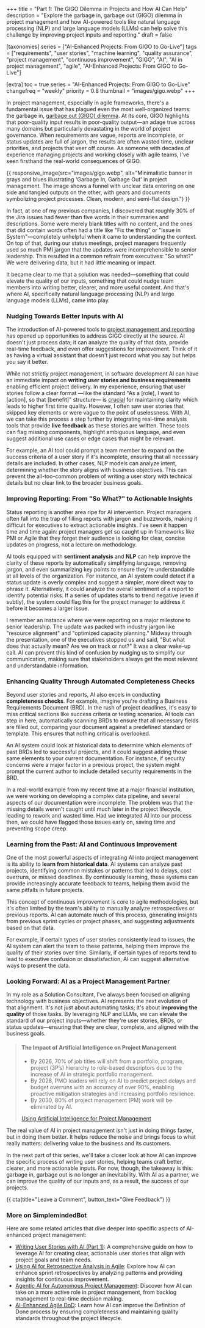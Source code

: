 +++
title = "Part 1: The GIGO Dilemma in Projects and How AI Can Help"
description = "Explore the garbage in, garbage out (GIGO) dilemma in project management and how AI-powered tools like natural language processing (NLP) and large language models (LLMs) can help solve this challenge by improving project inputs and reporting."
draft = false

[taxonomies]
series = ["AI-Enhanced Projects: From GIGO to Go-Live"]
tags = ["requirements", "user stories", "machine learning", "quality assurance", "project management", "continuous improvement", "GIGO", "AI", "AI in project management", "agile", "AI-Enhanced Projects: From GIGO to Go-Live"]

[extra]
toc = true
series = "AI-Enhanced Projects: From GIGO to Go-Live"
changefreq = "weekly"
priority = 0.8
thumbnail = "images/gigo.webp"
+++

In project management, especially in agile frameworks, there's a fundamental issue that has plagued even the most well-organized teams: the garbage in, [garbage out (GIGO) dilemma](https://www.techtarget.com/searchsoftwarequality/definition/garbage-in-garbage-out). At its core, GIGO highlights that poor-quality input results in poor-quality output—an adage true across many domains but particularly devastating in the world of project governance. When requirements are vague, reports are incomplete, or status updates are full of jargon, the results are often wasted time, unclear priorities, and projects that veer off course. As someone with decades of experience managing projects and working closely with agile teams, I've seen firsthand the real-world consequences of GIGO.

<!-- more -->

{{ responsive_image(src="images/gigo.webp", alt="Minimalistic banner in grays and blues illustrating 'Garbage In, Garbage Out' in project management. The image shows a funnel with unclear data entering on one side and tangled outputs on the other, with gears and documents symbolizing project processes. Clean, modern, and semi-flat design.") }}

In fact, at one of my previous companies, I discovered that roughly 30% of the Jira issues had fewer than five words in their summaries and descriptions. Some were merely blank titles with no content, and the ones that did contain words often had a title like "Fix the thing" or "Issue in System"—completely unhelpful when it came to understanding the context. On top of that, during our status meetings, project managers frequently used so much PMI jargon that the updates were incomprehensible to senior leadership. This resulted in a common refrain from executives: "So what?" We were delivering data, but it had little meaning or impact.

It became clear to me that a solution was needed—something that could elevate the quality of our inputs, something that could nudge team members into writing better, clearer, and more useful content. And that's where AI, specifically natural language processing (NLP) and large language models (LLMs), came into play.

### **Nudging Towards Better Inputs with AI**

The introduction of AI-powered tools to [project management and reporting](https://hbr.org/2023/02/how-ai-will-transform-project-management) has opened up opportunities to address GIGO directly at the source. AI doesn't just process data; it can analyze the quality of that data, provide real-time feedback, and even offer suggestions for improvement. Think of it as having a virtual assistant that doesn't just record what you say but helps you say it better.

While not strictly project management, in software development AI can have an immediate impact on **writing user stories and business requirements** enabling efficient project delivery. In my experience, ensuring that user stories follow a clear format —like the standard "As a [role], I want to [action], so that [benefit]" structure— is [crucial](https://canny.io/blog/user-stories/) for maintaining clarity which leads to higher first time quality. However, I often saw user stories that skipped key elements or were vague to the point of uselessness. With AI, we can take this process a step further by integrating real-time analysis tools that provide **live feedback** as these stories are written. These tools can flag missing components, highlight ambiguous language, and even suggest additional use cases or edge cases that might be relevant.

For example, an AI tool could prompt a team member to expand on the success criteria of a user story if it's incomplete, ensuring that all necessary details are included. In other cases, NLP models can analyze intent, determining whether the story aligns with business objectives. This can prevent the all-too-common problem of writing a user story with technical details but no clear link to the broader business goals.

### **Improving Reporting: From "So What?" to Actionable Insights**

Status reporting is another area ripe for AI intervention. Project managers often fall into the trap of filling reports with jargon and buzzwords, making it difficult for executives to extract actionable insights. I've seen it happen time and time again: project managers get so caught up in frameworks like PMI or Agile that they forget their audience is looking for clear, concise updates on progress, not a lecture on methodology.

AI tools equipped with **sentiment analysis** and **NLP** can help improve the clarity of these reports by automatically simplifying language, removing jargon, and even summarizing key points to ensure they're understandable at all levels of the organization. For instance, an AI system could detect if a status update is overly complex and suggest a simpler, more direct way to phrase it. Alternatively, it could analyze the overall sentiment of a report to identify potential risks. If a series of updates starts to trend negative (even if subtly), the system could flag this for the project manager to address it before it becomes a larger issue.

I remember an instance where we were reporting on a major milestone to senior leadership. The update was packed with industry jargon like "resource alignment" and "optimized capacity planning." Midway through the presentation, one of the executives stopped us and said, "But what does that actually mean? Are we on track or not?" It was a clear wake-up call. AI can prevent this kind of confusion by nudging us to simplify our communication, making sure that stakeholders always get the most relevant and understandable information.

### **Enhancing Quality Through Automated Completeness Checks**

Beyond user stories and reports, AI also excels in conducting **completeness checks**. For example, imagine you're drafting a Business Requirements Document (BRD). In the rush of project deadlines, it's easy to miss critical sections like success criteria or testing scenarios. AI tools can step in here, automatically scanning BRDs to ensure that all necessary fields are filled out, comparing your document against a predefined standard or template. This ensures that nothing critical is overlooked.

An AI system could look at historical data to determine which elements of past BRDs led to successful projects, and it could suggest adding those same elements to your current documentation. For instance, if security concerns were a major factor in a previous project, the system might prompt the current author to include detailed security requirements in the BRD.

In a real-world example from my recent time at a major financial institution, we were working on developing a complex data pipeline, and several aspects of our documentation were incomplete. The problem was that the missing details weren't caught until much later in the project lifecycle, leading to rework and wasted time. Had we integrated AI into our process then, we could have flagged those issues early on, saving time and preventing scope creep.

### **Learning from the Past: AI and Continuous Improvement**

One of the most powerful aspects of integrating AI into project management is its ability to **learn from historical data**. AI systems can analyze past projects, identifying common mistakes or patterns that led to delays, cost overruns, or missed deadlines. By continuously learning, these systems can provide increasingly accurate feedback to teams, helping them avoid the same pitfalls in future projects.

This concept of continuous improvement is core to agile methodologies, but it's often limited by the team's ability to manually analyze retrospectives or previous reports. AI can automate much of this process, generating insights from previous sprint cycles or project phases, and suggesting adjustments based on that data.

For example, if certain types of user stories consistently lead to issues, the AI system can alert the team to these patterns, helping them improve the quality of their stories over time. Similarly, if certain types of reports tend to lead to executive confusion or dissatisfaction, AI can suggest alternative ways to present the data.

### **Looking Forward: AI as a Project Management Partner**

In my role as a Solution Consultant, I've always been focused on aligning technology with business objectives. AI represents the next evolution of that alignment. It's not just about automating tasks; it's about **improving the quality** of those tasks. By leveraging NLP and LLMs, we can elevate the standard of our project inputs—whether they're user stories, BRDs, or status updates—ensuring that they are clear, complete, and aligned with the business goals.

> #### The Impact of Artificial Intelligence on Project Management
>
> - By 2026, 70% of job titles will shift from a portfolio, program, project (3P’s) hierarchy to role-based descriptors due to the increase of AI in strategic portfolio management.
> - By 2028, PMO leaders will rely on AI to predict project delays and budget overruns with an accuracy of over 90%, enabling proactive mitigation strategies and increasing portfolio resilience.
> - By 2030, 80% of project management (PM) work will be eliminated by AI.
>
> [Using Artificial Intelligence for Project Management](https://www.planview.com/resources/articles/using-artificial-intelligence-for-project-management/)

The real value of AI in project management isn't just in doing things faster, but in doing them better. It helps reduce the noise and brings focus to what really matters: delivering value to the business and its customers.

In the next part of this series, we'll take a closer look at how AI can improve the specific process of writing user stories, helping teams craft better, clearer, and more actionable inputs. For now, though, the takeaway is this: garbage in, garbage out is no longer an inevitability. With AI as a partner, we can improve the quality of our inputs and, as a result, the success of our projects.

{{ cta(title="Leave a Comment", button_text="Give Feedback") }}

### More on SimplemindedBot

Here are some related articles that dive deeper into specific aspects of AI-enhanced project management:

- [Writing User Stories with AI (Part 1)](@/writing-user-stories-with-ai-1.md): A comprehensive guide on how to leverage AI for creating clear, actionable user stories that align with project goals and team needs.
- [Using AI for Retrospective Analysis in Agile](@/using-ai-for-retrospective-analysis-in-agile.md): Explore how AI can enhance sprint retrospectives by analyzing patterns and providing insights for continuous improvement.
- [Agentic AI for Autonomous Project Management](@/agentic-ai-autonomous-project-management.md): Discover how AI can take on a more active role in project management, from backlog management to real-time decision making.
- [AI-Enhanced Agile DoD](@/ai-enhanced-agile-dod.md): Learn how AI can improve the Definition of Done process by ensuring completeness and maintaining quality standards throughout the project lifecycle.
